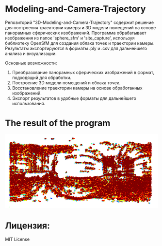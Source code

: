 # Modeling-and-Camera-Trajectory

Репозиторий "3D-Modeling-and-Camera-Trajectory" содержит решение для построения траектории камеры и 3D модели помещений на основе панорамных сферических изображений. Программа обрабатывает изображения из папок 'sphere_sfm' и 'site_capture', используя библиотеку OpenSfM для создания облака точек и траектории камеры. Результаты экспортируются в форматы .ply и .csv для дальнейшего анализа и визуализации.

Основные возможности:
1. Преобразование панорамных сферических изображений в формат, подходящий для обработки.
2. Построение 3D модели помещений и облака точек.
3. Восстановление траектории камеры на основе обработанных изображений.
4. Экспорт результатов в удобные форматы для дальнейшего использования.

# The result of the program

<img src="images/1.png" alt="HowItWork">

# Лицензия:
MIT License


